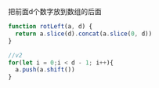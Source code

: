 

把前面d个数字放到数组的后面

```js
function rotLeft(a, d) {
  return a.slice(d).concat(a.slice(0, d))
}
```

```js
//v2
for(let i = 0;i < d - 1; i++){
  a.push(a.shift())
}
```

